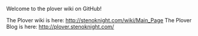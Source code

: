 Welcome to the plover wiki on GitHub!

The Plover wiki is here: http://stenoknight.com/wiki/Main_Page
The Plover Blog is here: http://plover.stenoknight.com/